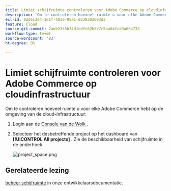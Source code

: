 ```yaml
---
title: Limiet schijfruimte controleren voor Adobe Commerce op cloudinfrastructuur
description: 'Om te controleren hoeveel ruimte u voor elke Adobe Commerce hebt op de omgeving van de cloud-infrastructuur:'
exl-id: 0dd613e4-161f-403e-95a1-d228303693d3
feature: Cloud
source-git-commit: 2aeb2355b74d1cdfc62b5e7c5aa04fcd0a654733
workflow-type: tm+mt
source-wordcount: '83'
ht-degree: 0%

---
```


# Limiet schijfruimte controleren voor Adobe Commerce op cloudinfrastructuur

Om te controleren hoeveel ruimte u voor elke Adobe Commerce hebt op de omgeving van de cloud-infrastructuur:

1. Login aan de [ Console van de Wolk ](https://console.adobecommerce.com).
1. Selecteer het desbetreffende project op het dashboard van **[!UICONTROL All projects]** . Zie de beschikbaarheid van schijfruimte in de onderhoek.

   ![ project_space.png ](/help/how-to/general/assets/project_space.png)

## Gerelateerde lezing

[ beheer schijfruimte ](https://experienceleague.adobe.com/nl/docs/commerce-cloud-service/user-guide/develop/storage/manage-disk-space) in onze ontwikkelaarsdocumentatie.
